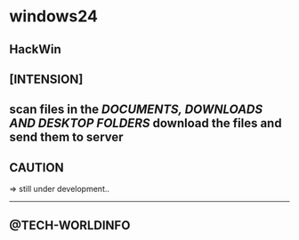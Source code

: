 # windows24
HackWin
-----------------------------
[INTENSION]
----------------------------
scan files in the *DOCUMENTS, DOWNLOADS AND DESKTOP FOLDERS* download the files and send them to server
-----------------
CAUTION
-------------
=> still under development..

--------------------
@TECH-WORLDINFO
-------------------
